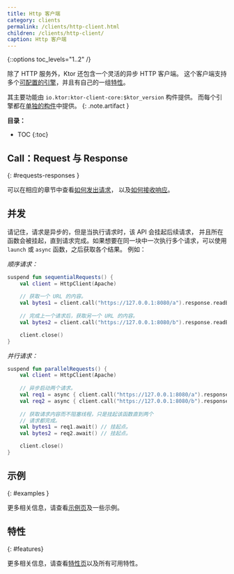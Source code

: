 ```yaml
---
title: Http 客户端
category: clients
permalink: /clients/http-client.html
children: /clients/http-client/
caption: Http 客户端
---
```


{::options toc_levels="1..2" /}

除了 HTTP 服务外，Ktor 还包含一个灵活的异步 HTTP 客户端。
这个客户端支持多个[可配置的引擎](/clients/http-client/engines.html)，并且有自己的一组[特性](#features)。

其主要功能由 `io.ktor:ktor-client-core:$ktor_version` 构件提供。
而每个引擎都在[单独的构件](/clients/http-client/engines.html)中提供。
{: .note.artifact }

**目录：**

* TOC
{:toc}

## Call：Request 与 Response
{: #requests-responses }

可以在相应的章节中查看[如何发出请求](/clients/http-client/calls/requests.html)，
以及[如何接收响应](/clients/http-client/calls/responses.html)。

## 并发

请记住，请求是异步的，但是当执行请求时，该 API 会挂起后续请求，
并且所在函数会被挂起，直到请求完成。如果想要在同一块中一次<!--
-->执行多个请求，可以使用 `launch` 或 `async` 函数，之后获取各个结果。
例如：

*顺序请求：*

```kotlin
suspend fun sequentialRequests() {
    val client = HttpClient(Apache)
    
    // 获取一个 URL 的内容。
    val bytes1 = client.call("https://127.0.0.1:8080/a").response.readBytes() // 挂起点。
    
    // 完成上一个请求后，获取另一个 URL 的内容。
    val bytes2 = client.call("https://127.0.0.1:8080/b").response.readBytes() // 挂起点。

    client.close()
}
```

*并行请求：*

```kotlin
suspend fun parallelRequests() {
    val client = HttpClient(Apache)
    
    // 异步启动两个请求。
    val req1 = async { client.call("https://127.0.0.1:8080/a").response.readBytes() }
    val req2 = async { client.call("https://127.0.0.1:8080/b").response.readBytes() }
    
    // 获取请求内容而不阻塞线程，只是挂起该函数直到两个
    // 请求都完成。
    val bytes1 = req1.await() // 挂起点。
    val bytes2 = req2.await() // 挂起点。

    client.close()
}
```

## 示例
{: #examples }

更多相关信息，请查看[示例页](/clients/http-client/examples.html)及一些示例。

## 特性
{: #features}

更多相关信息，请查看[特性页](/clients/http-client/features.html)以及所有可用特性。
